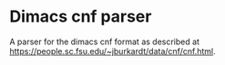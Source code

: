 # Dimacs cnf parser

A parser for the dimacs cnf format as described at <https://people.sc.fsu.edu/~jburkardt/data/cnf/cnf.html>.

